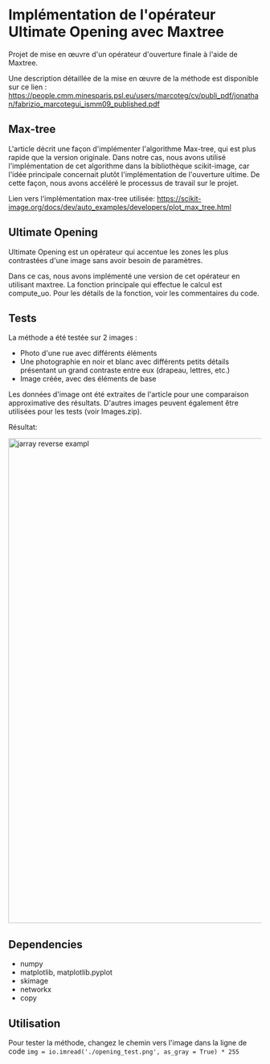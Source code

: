 # Implémentation de l'opérateur Ultimate Opening avec Maxtree

Projet de mise en œuvre d'un opérateur d'ouverture finale à l'aide de Maxtree.

Une description détaillée de la mise en œuvre de la méthode est disponible sur ce lien : 
https://people.cmm.minesparis.psl.eu/users/marcoteg/cv/publi_pdf/jonathan/fabrizio_marcotegui_ismm09_published.pdf

## Max-tree

L'article décrit une façon d'implémenter l'algorithme Max-tree, qui est plus rapide que la version originale. Dans notre cas, nous avons utilisé l'implémentation de cet algorithme dans la bibliothèque scikit-image, car l'idée principale concernait plutôt l'implémentation de l'ouverture ultime. De cette façon, nous avons accéléré le processus de travail sur le projet.

Lien vers l'implémentation max-tree utilisée: https://scikit-image.org/docs/dev/auto_examples/developers/plot_max_tree.html

## Ultimate Opening

Ultimate Opening est un opérateur qui accentue les zones les plus contrastées d'une image sans avoir besoin de paramètres.

Dans ce cas, nous avons implémenté une version de cet opérateur en utilisant maxtree. La fonction principale qui effectue le calcul est compute_uo. Pour les détails de la fonction, voir les commentaires du code.

## Tests 

La méthode a été testée sur 2 images :

* Photo d'une rue avec différents éléments
* Une photographie en noir et blanc avec différents petits détails présentant un grand contraste entre eux (drapeau, lettres, etc.)
* Image créée, avec des éléments de base

Les données d'image ont été extraites de l'article pour une comparaison approximative des résultats. D'autres images peuvent également être utilisées pour les tests (voir Images.zip).

Résultat:

<img width="964" alt="jarray reverse exampl" src="https://git.unistra.fr/esultanov/ultimate-opening/-/blob/master/output.png">

## Dependencies

* numpy
* matplotlib, matplotlib.pyplot
* skimage
* networkx
* copy

## Utilisation

Pour tester la méthode, changez le chemin vers l'image dans la ligne de code ``` img = io.imread('./opening_test.png', as_gray = True) * 255 ```

